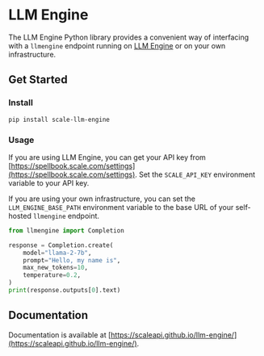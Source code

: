 # LLM Engine

The LLM Engine Python library provides a convenient way of interfacing with a
`llmengine` endpoint running on
[LLM Engine](https://scaleapi.github.io/llm-engine/) or on your own infrastructure.

## Get Started

### Install

```shell
pip install scale-llm-engine
```

### Usage

If you are using LLM Engine, you can get your API key from
[https://spellbook.scale.com/settings](https://spellbook.scale.com/settings).
Set the `SCALE_API_KEY` environment variable to your API key.

If you are using your own infrastructure, you can set the
`LLM_ENGINE_BASE_PATH` environment variable to the base URL of your
self-hosted `llmengine` endpoint.

```python
from llmengine import Completion

response = Completion.create(
    model="llama-2-7b",
    prompt="Hello, my name is",
    max_new_tokens=10,
    temperature=0.2,
)
print(response.outputs[0].text)
```

## Documentation

Documentation is available at
[https://scaleapi.github.io/llm-engine/](https://scaleapi.github.io/llm-engine/).
